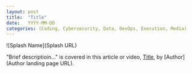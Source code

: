 ```yaml
---
layout: post
title:  "Title"
date:   YYYY-MM-DD
categories: (Coding, Cybersecurity, Data, DevOps, Execution, Media) 
---
```


![Splash Name](Splash URL)

"Brief descriptioin..." is covered in this article or video, [Title][abbreviation ref], by [Author](Author landing page URL).

[abbreviation ref]: URL
